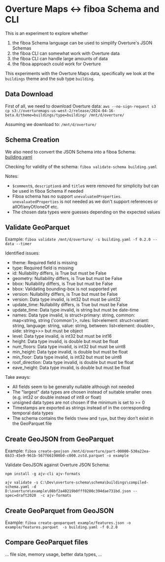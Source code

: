 # Overture Maps \<-> fiboa Schema and CLI

This is an experiment to explore whether
1. the fiboa Schema language can be used to simplify Overture's JSON Schemas
2. the fiboa CLI can somewhat work with Overture data
3. the fiboa CLI can handle large amounts of data
4. the fiboa approach could work for Overture

This experiments with the Overture Maps data, specifically we look at the
`buildings` theme and the sub type `building`.

## Data Download

First of all, we need to download Overture data:
`aws --no-sign-request s3 cp s3://overturemaps-us-west-2/release/2024-04-16-beta.0/theme=buildings/type=building/ /mnt/d/overture/`

Assuming we download to: `/mnt/d/overture/`

## Schema Creation

We also need to convert the JSON Schema into a fiboa Schema:
[building.yaml](building.yaml)

Checking for validity of the schema:
`fiboa validate-schema building.yaml`

Notes:
- `$comment`s, `description`s and `title`s were removed for simplicity
  but can be used in fiboa Schema if needed
- Fiboa schema has no support `unevaluatedProperties`.
  `unevaluatedProperties` is not needed as we don't support references or allOf/anyOf/oneOf etc.
- The chosen data types were guesses depending on the expected values

## Validate GeoParquet

Example:
`fiboa validate /mnt/d/overture/ -s building.yaml -f 0.2.0 --data --timer`

Identified issues:
  - theme: Required field is missing
  - type: Required field is missing
  - id: Nullability differs, is True but must be False
  - geometry: Nullability differs, is True but must be False
  - bbox: Nullability differs, is True but must be False
  - bbox: Validating bounding-box is not supported yet
  - version: Nullability differs, is True but must be False
  - version: Data type invalid, is int32 but must be uint32
  - update_time: Nullability differs, is True but must be False
  - update_time: Data type invalid, is string but must be date-time
  - names: Data type invalid, is struct<primary: string, common: map<string, string ('common')>, rules: list<element: struct<variant: string, language: string, value: string, between: list<element: double>, side: string>>> but must be object
  - level: Data type invalid, is int32 but must be int16
  - height: Data type invalid, is double but must be float
  - num_floors: Data type invalid, is int32 but must be uint8
  - min_height: Data type invalid, is double but must be float
  - min_floor: Data type invalid, is int32 but must be uint8
  - roof_direction: Data type invalid, is double but must be float
  - eave_height: Data type invalid, is double but must be float

Take aways:
- All fields seem to be generally nullable although not needed
- The "largest" data types are chosen instead of suitable smaller ones (e.g. int32 or double instead of int8 or float)
- unsigned data types are not chosen if the minimum is set to >= 0
- Timestamps are exported as strings instead of in the corresponding temporal data types
- The schema contains the fields `theme` and `type`, but they don't exist in the GeoParquet file


## Create GeoJSON from GeoParquet

Example:
`fiboa create-geojson /mnt/d/overture/part-00000-530a22ea-6b33-45e9-961b-567f661900b0-c000.zstd.parquet -o example`

Validate GeoJSON against Overture JSON Schema:

`npm install -g ajv-cli ajv-formats`

`ajv validate -s C:\Dev\overture-schema\schema\buildings\compiled-schema.yaml -d D:\overture\example\08bf2a40219b0fff0200c394dae731bd.json --spec=draft2020  -c ajv-formats`

## Create GeoParquet from GeoJSON

Example:
`fiboa create-geoparquet example/features.json -o example/features.parquet  -s building.yaml -f 0.2.0`

## Compare GeoParquet files

... file size, memory usage, better data types, ...
